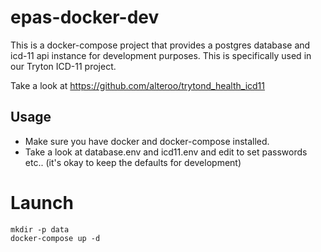 # epas-docker-dev

This is a docker-compose project that provides a postgres database and icd-11 api instance for development purposes.
This is specifically used in our Tryton ICD-11 project.

Take a look at https://github.com/alteroo/trytond_health_icd11

## Usage

- Make sure you have docker and docker-compose installed.
- Take a look at database.env and icd11.env and edit to set passwords etc.. (it's okay to keep the defaults for development)

# Launch
```
mkdir -p data
docker-compose up -d
```

